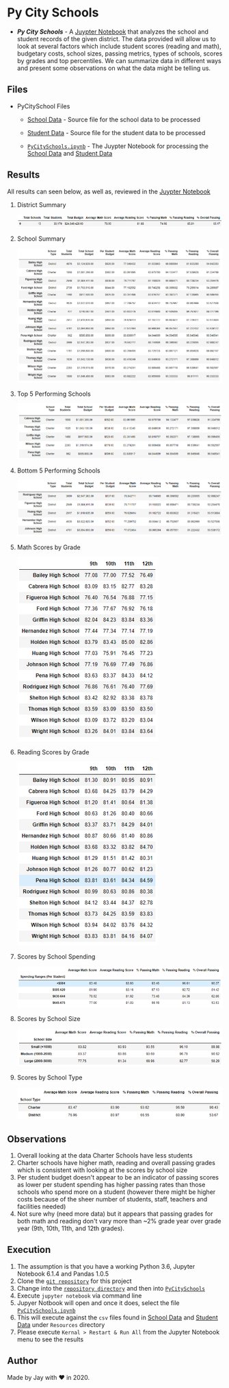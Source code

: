 # Py City Schools

- **_Py City Schools_** - A [Juypter Notebook](PyCitySchools/PyCitySchools.ipynb) that analyzes the school and student records of the given district. The data provided will allow us to look at several factors which include student scores (reading and math), budgetary costs, school sizes, passing metrics, types of schools, scores by grades and top percentiles. We can summarize data in different ways and present some observations on what the data might be telling us.

## Files

- PyCitySchool Files

  - [School Data](PyCitySchools/Resources/schools_complete.csv) - Source file for the school data to be processed

  - [Student Data](PyCitySchools/Resources/students_complete.csv) - Source file for the student data to be processed

  - [`PyCitySchools.ipynb`](PyCitySchools/PyCitySchools.ipynb) - The Juypter Notebook for processing the [School Data](PyCitySchools/Resources/schools_complete.csv) and [Student Data](PyCitySchools/Resources/students_complete.csv)

## Results

All results can seen below, as well as, reviewed in the [Juypter Notebook](PyCitySchools/PyCitySchools.ipynb)

1. District Summary

   ![District Summary](PyCitySchools/images/district.png)

1. School Summary

   ![School Summary](PyCitySchools/images/schoolsummary.png)

1. Top 5 Performing Schools

   ![Top Performing](PyCitySchools/images/topperforming.png)

1. Bottom 5 Performing Schools

   ![Bottom Performing](PyCitySchools/images/bottomperforming.png)

1. Math Scores by Grade

   ![Math By Grade](PyCitySchools/images/mathbygrade.png)

1. Reading Scores by Grade

   ![Reading By Grade](PyCitySchools/images/readingbygrade.png)

1. Scores by School Spending

   ![Score By Spending](PyCitySchools/images/scorebyspending.png)

1. Scores by School Size

   ![Score By Size](PyCitySchools/images/scorebysize.png)

1. Scores by School Type

   ![Score By Type](PyCitySchools/images/scorebytype.png)

## Observations

1. Overall looking at the data Charter Schools have less students
1. Charter schools have higher math, reading and overall passing grades which is consistent with looking at the scores by school size
1. Per student budget doesn't appear to be an indicator of passing scores as lower per student spending has higher passing rates than those schools who spend more on a student (however there might be higher costs because of the sheer number of students, staff, teachers and facilities needed)
1. Not sure why (need more data) but it appears that passing grades for both math and reading don't vary more than ~2% grade year over grade year (9th, 10th, 11th, and 12th grades).

## Execution

1. The assumption is that you have a working Python 3.6, Jupyter Notebook 6.1.4 and Pandas 1.0.5
1. Clone the [`git repository`](https://github.com/jayhjman/pandas-challenge) for this project
1. Change into the [`repository directory`](https://github.com/jayhjman/pandas-challenge) and then into [`PyCitySchools`](PyCitySchools/)
1. Execute `jupyter notebook` via command line
1. Jupyer Notbook will open and once it does, select the file [`PyCitySchools.ipynb`](PyCitySchools/PyCitySchools.ipynb)
1. This will execute against the `csv` files found in [School Data](PyCitySchools/Resources/schools_complete.csv) and [Student Data](PyCitySchools/Resources/students_complete.csv) under `Resources` directory
1. Please execute `Kernal > Restart & Run All` from the Jupyter Notebook menu to see the results

## Author

Made by Jay with :heart: in 2020.
